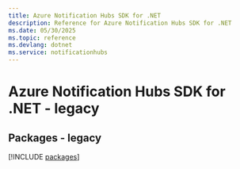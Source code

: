 ```yaml
---
title: Azure Notification Hubs SDK for .NET
description: Reference for Azure Notification Hubs SDK for .NET
ms.date: 05/30/2025
ms.topic: reference
ms.devlang: dotnet
ms.service: notificationhubs
---
```

# Azure Notification Hubs SDK for .NET - legacy
## Packages - legacy
[!INCLUDE [packages](notification-hubs-index.md)]